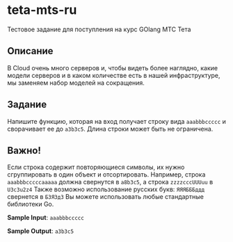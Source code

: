 # teta-mts-ru
 Тестовое задание для поступления на курс GOlang МТС Тета

## Описание
В Cloud очень много серверов и, чтобы видеть более наглядно, какие модели серверов и в каком количестве есть в нашей инфраструктуре, мы заменяем набор моделей на сокращения.
## Задание
Напишите функцию, которая на вход получает строку вида `aaabbbccccc` и сворачивает ее до `a3b3c5`. Длина строки может быть не ограничена.  
## Важно! 
Если строка содержит повторяющиеся символы, их нужно сгруппировать в один объект и отсортировать. 
Например, строка `aaabbbcccccaaaaa` должна свернутся в `a8b3с5`, а строка `zzzzcccUUUuu` в `U3c3u2z4`
Также возможно использование русских букв: `ЯЯЯБББддд` свернется в `Б3Я3д3`
Вы можете использовать любые стандартные библиотеки Go.

__Sample Input__: `aaabbbccccc`

__Sample Output__: `a3b3c5`
